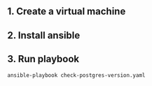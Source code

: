 ## 1. Create a virtual machine

## 2. Install ansible

## 3. Run playbook
```
ansible-playbook check-postgres-version.yaml
```